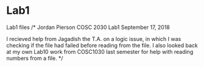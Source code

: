 # Lab1
Lab1 files
/*
Jordan Pierson
COSC 2030 Lab1
September 17, 2018

I recieved help from Jagadish the T.A. on a logic issue, in which I was checking if the file had failed before reading from the file.
I also looked back at my own Lab10 work from COSC1030 last semester for help with reading numbers from a file. 
*/
